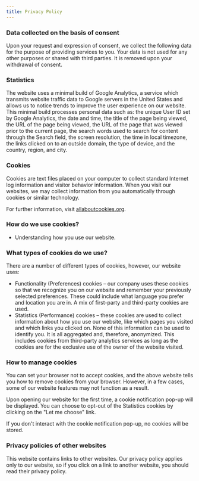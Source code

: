 ```yaml
---
title: Privacy Policy
---
```


### Data collected on the basis of consent

Upon your request and expression of consent, we collect the following data for the purpose of providing services to you. Your data is not used for any other purposes or shared with third parties. It is removed upon your withdrawal of consent.

### Statistics

The website uses a minimal build of Google Analytics, a service which transmits website traffic data to Google servers in the United States and allows us to notice trends to improve the user experience on our website. This minimal build processes personal data such as: the unique User ID set by Google Analytics, the date and time, the title of the page being viewed, the URL of the page being viewed, the URL of the page that was viewed prior to the current page, the search words used to search for content through the Search field, the screen resolution, the time in local timezone, the links clicked on to an outside domain, the type of device, and the country, region, and city.

### Cookies

Cookies are text files placed on your computer to collect standard Internet log information and visitor behavior information. When you visit our websites, we may collect information from you automatically through cookies or similar technology.

For further information, visit [allaboutcookies.org]("https://www.allaboutcookies.org/").

### How do we use cookies?

* Understanding how you use our website.

### What types of cookies do we use?

There are a number of different types of cookies, however, our website uses:

* Functionality (Preferences) cookies – our company uses these cookies so that we recognize you on our website and remember your previously selected preferences. These could include what language you prefer and location you are in. A mix of first-party and third-party cookies are used.
* Statistics (Performance) cookies – these cookies are used to collect information about how you use our website, like which pages you visited and which links you clicked on. None of this information can be used to identify you. It is all aggregated and, therefore, anonymized. This includes cookies from third-party analytics services as long as the cookies are for the exclusive use of the owner of the website visited.

### How to manage cookies

You can set your browser not to accept cookies, and the above website tells you how to remove cookies from your browser. However, in a few cases, some of our website features may not function as a result.

Upon opening our website for the first time, a cookie notification pop-up will be displayed. You can choose to opt-out of the Statistics cookies by clicking on the "Let me choose" link.

If you don't interact with the cookie notification pop-up, no cookies will be stored.

### Privacy policies of other websites

This website contains links to other websites. Our privacy policy applies only to our website, so if you click on a link to another website, you should read their privacy policy.
